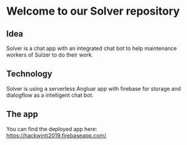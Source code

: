 # Welcome to our Solver repository

## Idea
Solver is a chat app with an integrated chat bot to help maintenance workers of Sulzer to do their work.

## Technology
Solver is using a serverless Angluar app with firebase for storage and dialogflow as a intelligent chat bot.

## The app
You can find the deployed app here: https://hackwinti2019.firebaseapp.com/.
